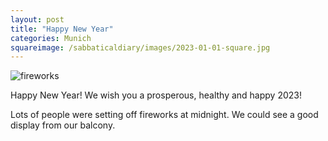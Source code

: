 ```yaml
---
layout: post
title: "Happy New Year"
categories: Munich
squareimage: /sabbaticaldiary/images/2023-01-01-square.jpg
---
```

<img src="/sabbaticaldiary/images/2023-01-01.jpg" alt="fireworks" class="center">

Happy New Year! We wish you a prosperous, healthy and happy 2023!

Lots of people were setting off fireworks at midnight. We could see a good display from our balcony.